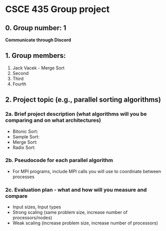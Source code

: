 # CSCE 435 Group project

## 0. Group number: 1 

**Communicate through Discord**

## 1. Group members:
1. Jack Vacek - Merge Sort
2. Second
3. Third
4. Fourth

## 2. Project topic (e.g., parallel sorting algorithms)

### 2a. Brief project description (what algorithms will you be comparing and on what architectures)

- Bitonic Sort:
- Sample Sort:
- Merge Sort:
- Radix Sort:

### 2b. Pseudocode for each parallel algorithm
- For MPI programs, include MPI calls you will use to coordinate between processes

### 2c. Evaluation plan - what and how will you measure and compare
- Input sizes, Input types
- Strong scaling (same problem size, increase number of processors/nodes)
- Weak scaling (increase problem size, increase number of processors)
